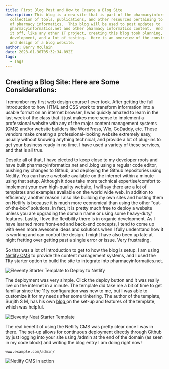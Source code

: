 ```yaml
---
title: First Blog Post and How to Create a Blog Site
description: This blog is a new site that is part of the pharmacyinformatics.net
  collection of tools, publications, and other resources pertaining to the world
  of pharmacy informatics.  This blog will be used to post updates to
  pharmacyinformatics.net and other pharmacy informatics content.  And to kick
  it off, like any other IT project, creating this blog took planning,
  development, and a lot of testing.  Here is an overview of the considerations
  and design of a blog website.
author: Barry McClain
date: 2023-01-30T05:32:34.092Z
tags:
  - Tags
---
```

## Creating a Blog Site: Here are Some Considerations:

I remember my first web design course I ever took. After getting the full introduction to how HTML and CSS work to transform information into a usable format on an internet browser, I was quickly amazed to learn in the last week of the class that it just makes more sense to implement a professional website with any of the major content management systems (CMS) and/or website builders like WordPress, Wix, GoDaddy, etc. These vendors make creating a professional-looking website extremely easy, usually without knowing anything technical, and provide a lot of plug-ins to get your business ready in no time. I have used a variety of these services, and that is all true.

Despite all of that, I have elected to keep close to my developer roots and have built pharmacyinformatics.net and .blog using a regular code editor, pushing my changes to Github, and deploying the Github repositories using Netlify. You can have a website available on the internet within a minute using that setup. Although it does take more technical expertise/comfort to implement your own high-quality website, I will say there are a lot of templates and examples available on the world wide web. In addition to efficiency, another reason I also like building my own sites and hosting them on Netlify is because it is much more economical than using the other “out-of-the-box” solutions. In fact, it is pretty much free to deploy a website unless you are upgrading the domain name or using some heavy-duty/ features. Lastly, I love the flexibility there is in organic development. As I have learned more front-end and back-end concepts, I tend to come up with even more awesome ideas and solutions when I fully understand how it is working and can control the design. I might have also been up late at night fretting over getting past a single error or issue. Very frustrating.

So that was a lot of introduction to get to how the blog is setup. I am using [Netlify CMS](https://www.netlifycms.org/docs/start-with-a-template/) to provide the content management systems, and I used the 11ty starter option to build the site to integrate into pharmacyinformatics.net.

![Eleventy Starter Template to Deploy to Netlify](/static/img/netlify11ty.png "Eleventy Starter Option on Netlify CMS")

The deployment was very simple. Click the deploy button and it was really live on the internet in a minute. The template did take me a bit of time to get familiar since the 11ty configuration was new to me, but I was able to customize it for my needs after some tinkering. The author of the template, Surjith S M, has his own [blog ](https://blog.surjithctly.in/neat-stack-create-a-static-website-with-netlify-cms-eleventy-alpinejs-and-tailwindcss)on the set-up and features of the template, which was helpful.

![Eleventy Neat Starter Template](/static/img/eleventy-neat-starter.png "Eleventy Neat Starter Template")

The real benefit of using the Netlify CMS was pretty clear once I was in there. The set-up allows for continuous deployment directly through Github by just logging into your site using /admin at the end of the domain (as seen in my code block) and writing the blog entry I am doing right now!

```
www.example.com/admin/
```

![Netlify CMS in action](/static/img/netlify-cms-example.png "What Netlify CMS Looks Like")